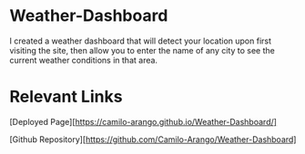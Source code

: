 # Weather-Dashboard

I created a weather dashboard that will detect your location upon first visiting the site, then allow you to enter the name of any city to see the current weather conditions in that area.

# Relevant Links
[Deployed Page][https://camilo-arango.github.io/Weather-Dashboard/]

[Github Repository][https://github.com/Camilo-Arango/Weather-Dashboard]